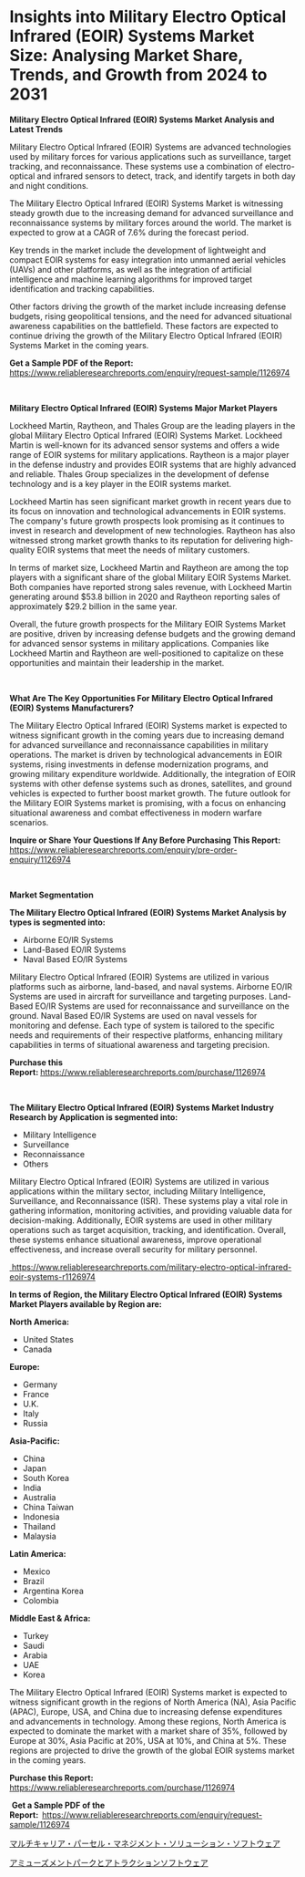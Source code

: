 <p><h1>Insights into Military Electro Optical Infrared (EOIR) Systems Market Size: Analysing Market Share, Trends, and Growth from 2024 to 2031</h1></p><p><strong>Military Electro Optical Infrared (EOIR) Systems Market Analysis and Latest Trends</strong></p>
<p><p>Military Electro Optical Infrared (EOIR) Systems are advanced technologies used by military forces for various applications such as surveillance, target tracking, and reconnaissance. These systems use a combination of electro-optical and infrared sensors to detect, track, and identify targets in both day and night conditions.</p><p>The Military Electro Optical Infrared (EOIR) Systems Market is witnessing steady growth due to the increasing demand for advanced surveillance and reconnaissance systems by military forces around the world. The market is expected to grow at a CAGR of 7.6% during the forecast period. </p><p>Key trends in the market include the development of lightweight and compact EOIR systems for easy integration into unmanned aerial vehicles (UAVs) and other platforms, as well as the integration of artificial intelligence and machine learning algorithms for improved target identification and tracking capabilities.</p><p>Other factors driving the growth of the market include increasing defense budgets, rising geopolitical tensions, and the need for advanced situational awareness capabilities on the battlefield. These factors are expected to continue driving the growth of the Military Electro Optical Infrared (EOIR) Systems Market in the coming years.</p></p>
<p><strong>Get a Sample PDF of the Report:&nbsp;</strong> <a href="https://www.reliableresearchreports.com/enquiry/request-sample/1126974">https://www.reliableresearchreports.com/enquiry/request-sample/1126974</a></p>
<p>&nbsp;</p>
<p><strong>Military Electro Optical Infrared (EOIR) Systems Major Market Players</strong></p>
<p><p>Lockheed Martin, Raytheon, and Thales Group are the leading players in the global Military Electro Optical Infrared (EOIR) Systems Market. Lockheed Martin is well-known for its advanced sensor systems and offers a wide range of EOIR systems for military applications. Raytheon is a major player in the defense industry and provides EOIR systems that are highly advanced and reliable. Thales Group specializes in the development of defense technology and is a key player in the EOIR systems market.</p><p>Lockheed Martin has seen significant market growth in recent years due to its focus on innovation and technological advancements in EOIR systems. The company's future growth prospects look promising as it continues to invest in research and development of new technologies. Raytheon has also witnessed strong market growth thanks to its reputation for delivering high-quality EOIR systems that meet the needs of military customers.</p><p>In terms of market size, Lockheed Martin and Raytheon are among the top players with a significant share of the global Military EOIR Systems Market. Both companies have reported strong sales revenue, with Lockheed Martin generating around $53.8 billion in 2020 and Raytheon reporting sales of approximately $29.2 billion in the same year.</p><p>Overall, the future growth prospects for the Military EOIR Systems Market are positive, driven by increasing defense budgets and the growing demand for advanced sensor systems in military applications. Companies like Lockheed Martin and Raytheon are well-positioned to capitalize on these opportunities and maintain their leadership in the market.</p></p>
<p>&nbsp;</p>
<p><strong>What Are The Key Opportunities For Military Electro Optical Infrared (EOIR) Systems Manufacturers?</strong></p>
<p><p>The Military Electro Optical Infrared (EOIR) Systems market is expected to witness significant growth in the coming years due to increasing demand for advanced surveillance and reconnaissance capabilities in military operations. The market is driven by technological advancements in EOIR systems, rising investments in defense modernization programs, and growing military expenditure worldwide. Additionally, the integration of EOIR systems with other defense systems such as drones, satellites, and ground vehicles is expected to further boost market growth. The future outlook for the Military EOIR Systems market is promising, with a focus on enhancing situational awareness and combat effectiveness in modern warfare scenarios.</p></p>
<p><strong>Inquire or Share Your Questions If Any Before Purchasing This Report:</strong> <a href="https://www.reliableresearchreports.com/enquiry/pre-order-enquiry/1126974">https://www.reliableresearchreports.com/enquiry/pre-order-enquiry/1126974</a></p>
<p>&nbsp;</p>
<p><strong>Market Segmentation</strong></p>
<p><strong>The Military Electro Optical Infrared (EOIR) Systems Market Analysis by types is segmented into:</strong></p>
<p><ul><li>Airborne EO/IR Systems</li><li>Land-Based EO/IR Systems</li><li>Naval Based EO/IR Systems</li></ul></p>
<p><p>Military Electro Optical Infrared (EOIR) Systems are utilized in various platforms such as airborne, land-based, and naval systems. Airborne EO/IR Systems are used in aircraft for surveillance and targeting purposes. Land-Based EO/IR Systems are used for reconnaissance and surveillance on the ground. Naval Based EO/IR Systems are used on naval vessels for monitoring and defense. Each type of system is tailored to the specific needs and requirements of their respective platforms, enhancing military capabilities in terms of situational awareness and targeting precision.</p></p>
<p><strong>Purchase this Report:&nbsp;</strong><a href="https://www.reliableresearchreports.com/purchase/1126974">https://www.reliableresearchreports.com/purchase/1126974</a></p>
<p>&nbsp;</p>
<p><strong>The Military Electro Optical Infrared (EOIR) Systems Market Industry Research by Application is segmented into:</strong></p>
<p><ul><li>Military Intelligence</li><li>Surveillance</li><li>Reconnaissance</li><li>Others</li></ul></p>
<p><p>Military Electro Optical Infrared (EOIR) Systems are utilized in various applications within the military sector, including Military Intelligence, Surveillance, and Reconnaissance (ISR). These systems play a vital role in gathering information, monitoring activities, and providing valuable data for decision-making. Additionally, EOIR systems are used in other military operations such as target acquisition, tracking, and identification. Overall, these systems enhance situational awareness, improve operational effectiveness, and increase overall security for military personnel.</p></p>
<p><a href="https://www.reliableresearchreports.com/military-electro-optical-infrared-eoir-systems-r1126974">&nbsp;https://www.reliableresearchreports.com/military-electro-optical-infrared-eoir-systems-r1126974</a></p>
<p><strong>In terms of Region, the Military Electro Optical Infrared (EOIR) Systems Market Players available by Region are:</strong></p>
<p>
    <p> <strong> North America: </strong>
        <ul>
            <li>United States</li>
            <li>Canada</li>
        </ul>
        </p> 
    <p> <strong> Europe: </strong>
        <ul>
            <li>Germany</li>
            <li>France</li>
            <li>U.K.</li>
            <li>Italy</li>
            <li>Russia</li>
        </ul>
        </p> 
    <p> <strong> Asia-Pacific: </strong>
        <ul>
            <li>China</li>
            <li>Japan</li>
            <li>South Korea</li>
            <li>India</li>
            <li>Australia</li>
            <li>China Taiwan</li>
            <li>Indonesia</li>
            <li>Thailand</li>
            <li>Malaysia</li>
        </ul>
        </p> 
    <p> <strong> Latin America: </strong>
        <ul>
            <li>Mexico</li>
            <li>Brazil</li>
            <li>Argentina Korea</li>
            <li>Colombia</li>
        </ul>
        </p> 
    <p> <strong> Middle East & Africa: </strong>
        <ul>
            <li>Turkey</li>
            <li>Saudi</li>
            <li>Arabia</li>
            <li>UAE</li>
            <li>Korea</li>
        </ul>
    </p>
    </p>
<p><p>The Military Electro Optical Infrared (EOIR) Systems market is expected to witness significant growth in the regions of North America (NA), Asia Pacific (APAC), Europe, USA, and China due to increasing defense expenditures and advancements in technology. Among these regions, North America is expected to dominate the market with a market share of 35%, followed by Europe at 30%, Asia Pacific at 20%, USA at 10%, and China at 5%. These regions are projected to drive the growth of the global EOIR systems market in the coming years.</p></p>
<p><strong>Purchase this Report: </strong><a href="https://www.reliableresearchreports.com/purchase/1126974">https://www.reliableresearchreports.com/purchase/1126974</a></p>
<p>&nbsp;<strong>Get a Sample PDF of the Report:&nbsp;&nbsp;</strong><a href="https://www.reliableresearchreports.com/enquiry/request-sample/1126974">https://www.reliableresearchreports.com/enquiry/request-sample/1126974</a></p>
<p><strong></strong></p>
<p><p><a href="https://github.com/andrade7361/Market-Research-Report-List-1/blob/main/775409646193.md">マルチキャリア・パーセル・マネジメント・ソリューション・ソフトウェア</a></p><p><a href="https://github.com/RaeJenkins1952/Market-Research-Report-List-1/blob/main/341153046194.md">アミューズメントパークとアトラクションソフトウェア</a></p></p>